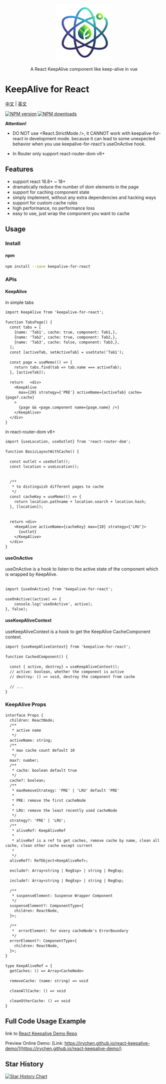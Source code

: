 <p align="center">
  <img width="180" src="./react-keepalive.png" alt="keepalive-for-react logo">
</p>

<p align="center">A React KeepAlive component like keep-alive in vue</p>

# KeepAlive for React

[中文](./README.zh_CN.md) | [英文](./README.md)

[![NPM version](https://img.shields.io/npm/v/keepalive-for-react.svg?style=flat)](https://npmjs.com/package/keepalive-for-react) [![NPM downloads](https://img.shields.io/npm/dm/keepalive-for-react.svg?style=flat)](https://npmjs.com/package/keepalive-for-react)


**Attention!**

- DO NOT use <React.StrictMode />, it CANNOT work with keepalive-for-react in development mode. because it can lead to
some unexpected behavior when you use keepalive-for-react's useOnActive hook.

- In Router only support react-router-dom v6+

## Features

- support react 16.8+ ~ 18+
- dramatically reduce the number of dom elements in the page
- support for caching component state
- simply implement, without any extra dependencies and hacking ways
- support for custom cache rules
- high performance, no performance loss
- easy to use, just wrap the component you want to cache

## Usage

### Install

#### npm

```bash
npm install --save keepalive-for-react 
```

### APIs

#### KeepAlive

in simple tabs

```tsx
import KeepAlive from 'keepalive-for-react';

function TabsPage() {
  const tabs = [
    {name: 'Tab1', cache: true, component: Tab1,},
    {name: 'Tab2', cache: true, component: Tab2,},
    {name: 'Tab3', cache: false, component: Tab3,},
  ];
  const [activeTab, setActiveTab] = useState('Tab1');

  const page = useMemo(() => {
    return tabs.find(tab => tab.name === activeTab);
  }, [activeTab]);

  return   <div>
    <KeepAlive
      max={20} strategy={'PRE'} activeName={activeTab} cache={page?.cache}
    >
      {page && <page.component name={page.name} />}
    </KeepAlive>
  </div>
}
```


in react-router-dom v6+

```tsx
import {useLocation, useOutlet} from 'react-router-dom';

function BasicLayoutWithCache() {
  
  const outlet = useOutlet();
  const location = useLocation();


  /**
   * to distinguish different pages to cache
   */
  const cacheKey = useMemo(() => {
    return location.pathname + location.search + location.hash;
  }, [location]);


  return <div>
    <KeepAlive activeName={cacheKey} max={10} strategy={'LRU'}>
      {outlet}
    </KeepAlive>
  </div>
}
```


#### useOnActive

useOnActive is a hook to listen to the active state of the component which is wrapped by KeepAlive.

```tsx

import {useOnActive} from 'keepalive-for-react';

useOnActive((active) => {
    console.log('useOnActive', active);
}, false);

```

#### useKeepAliveContext

useKeepAliveContext is a hook to get the KeepAlive CacheComponent context.

```tsx
import {useKeepAliveContext} from 'keepalive-for-react';

function CachedComponent() {
  
  const { active, destroy} = useKeepAliveContext();
  // active: boolean, whether the component is active
  // destroy: () => void, destroy the component from cache

  // ...
}
```

### KeepAlive Props

```tsx
interface Props {
  children: ReactNode;
  /**
   * active name
   */
  activeName: string;
  /**
   * max cache count default 10
   */
  max?: number;
  /**
   * cache: boolean default true
   */
  cache?: boolean;
  /**
   * maxRemoveStrategy: 'PRE' | 'LRU' default 'PRE'
   *
   * PRE: remove the first cacheNode
   *
   * LRU: remove the least recently used cacheNode
   */
  strategy?: 'PRE' | 'LRU';
  /**
   * aliveRef: KeepAliveRef
   *
   * aliveRef is a ref to get caches, remove cache by name, clean all cache, clean other cache except current
   *
   */
  aliveRef?: RefObject<KeepAliveRef>;

  exclude?: Array<string | RegExp> | string | RegExp;

  include?: Array<string | RegExp> | string | RegExp;

  /**
   * suspenseElement: Suspense Wrapper Component
   */
  suspenseElement?: ComponentType<{
    children: ReactNode,
  }>;

  /**
   *  errorElement: for every cacheNode's ErrorBoundary
   */
  errorElement?: ComponentType<{
    children: ReactNode,
  }>;
}

type KeepAliveRef = {
  getCaches: () => Array<CacheNode>

  removeCache: (name: string) => void

  cleanAllCache: () => void

  cleanOtherCache: () => void
}
```


## Full Code Usage Example

link to [React Keepalive Demo Repo](https://github.com/irychen/react-keepalive-demo)

Preview Online Demo: [Link: https://irychen.github.io/react-keepalive-demo/](https://irychen.github.io/react-keepalive-demo/)


## Star History

<a href="https://star-history.com/#irychen/keepalive-for-react&Timeline">
 <picture>
   <source media="(prefers-color-scheme: dark)" srcset="https://api.star-history.com/svg?repos=irychen/keepalive-for-react&type=Timeline&theme=dark" />
   <source media="(prefers-color-scheme: light)" srcset="https://api.star-history.com/svg?repos=irychen/keepalive-for-react&type=Timeline" />
   <img alt="Star History Chart" src="https://api.star-history.com/svg?repos=irychen/keepalive-for-react&type=Timeline" />
 </picture>
</a>
